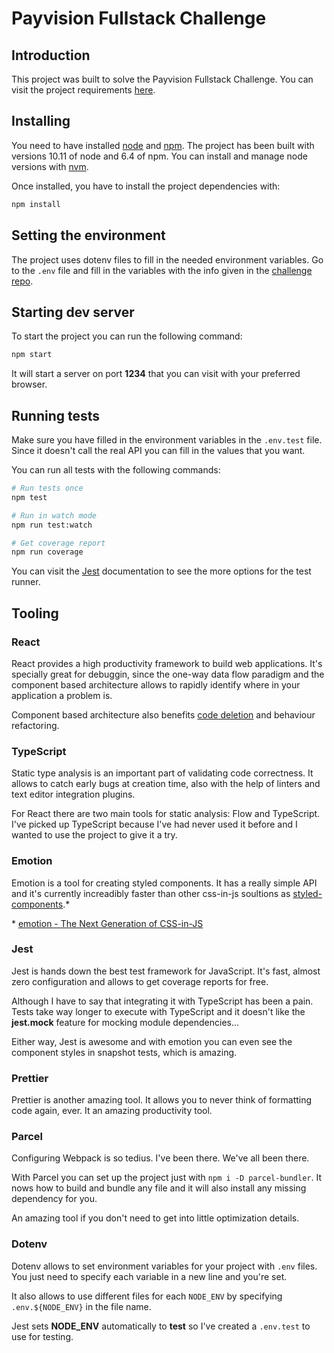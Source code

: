 # Payvision Fullstack Challenge

## Introduction

This project was built to solve the Payvision Fullstack Challenge. You can visit the project requirements [here](https://github.com/payvision-development/recruitment-challenges/tree/fullstack-engineer).

## Installing

You need to have installed [node](https://nodejs.org/es/) and [npm](https://www.npmjs.com/). The project has been built with versions 10.11 of node and 6.4 of npm. You can install and manage node versions with [nvm](https://github.com/creationix/nvm).

Once installed, you have to install the project dependencies with:

```sh
npm install
```

## Setting the environment

The project uses dotenv files to fill in the needed environment variables. Go to the `.env` file and fill in the variables with the info given in the [challenge repo](https://github.com/payvision-development/recruitment-challenges/tree/fullstack-engineer).

## Starting dev server

To start the project you can run the following command:

```sh
npm start
```

It will start a server on port **1234** that you can visit with your preferred browser.

## Running tests

Make sure you have filled in the environment variables in the `.env.test` file. Since it doesn't call the real API you can fill in the values that you want.

You can run all tests with the following commands:

```sh
# Run tests once
npm test

# Run in watch mode
npm run test:watch

# Get coverage report
npm run coverage
```

You can visit the [Jest](https://jestjs.io/) documentation to see the more options for the test runner.

## Tooling

### React

React provides a high productivity framework to build web applications. It's specially great for debuggin, since the one-way data flow paradigm and the component based architecture allows to rapidly identify where in your application a problem is.

Component based architecture also benefits [code deletion](https://blog.codinghorror.com/the-best-code-is-no-code-at-all/) and behaviour refactoring.

### TypeScript

Static type analysis is an important part of validating code correctness. It allows to catch early bugs at creation time, also with the help of linters and text editor integration plugins.

For React there are two main tools for static analysis: Flow and TypeScript. I've picked up TypeScript because I've had never used it before and I wanted to use the project to give it a try.

### Emotion

Emotion is a tool for creating styled components. It has a really simple API and it's currently increadibly faster than other css-in-js soultions as [styled-components](https://github.com/styled-components/styled-components).\*

\* [emotion - The Next Generation of CSS-in-JS](https://medium.com/@tkh44/emotion-ad1c45c6d28b)

### Jest

Jest is hands down the best test framework for JavaScript. It's fast, almost zero configuration and allows to get coverage reports for free.

Although I have to say that integrating it with TypeScript has been a pain. Tests take way longer to execute with TypeScript and it doesn't like the **jest.mock** feature for mocking module dependencies...

Either way, Jest is awesome and with emotion you can even see the component styles in snapshot tests, which is amazing.

### Prettier

Prettier is another amazing tool. It allows you to never think of formatting code again, ever. It an amazing productivity tool.

### Parcel

Configuring Webpack is so tedius. I've been there. We've all been there.

With Parcel you can set up the project just with `npm i -D parcel-bundler`. It nows how to build and bundle any file and it will also install any missing dependency for you.

An amazing tool if you don't need to get into little optimization details.

### Dotenv

Dotenv allows to set environment variables for your project with `.env` files. You just need to specify each variable in a new line and you're set.

It also allows to use different files for each `NODE_ENV` by specifying `.env.${NODE_ENV}` in the file name.

Jest sets **NODE_ENV** automatically to **test** so I've created a `.env.test` to use for testing.
